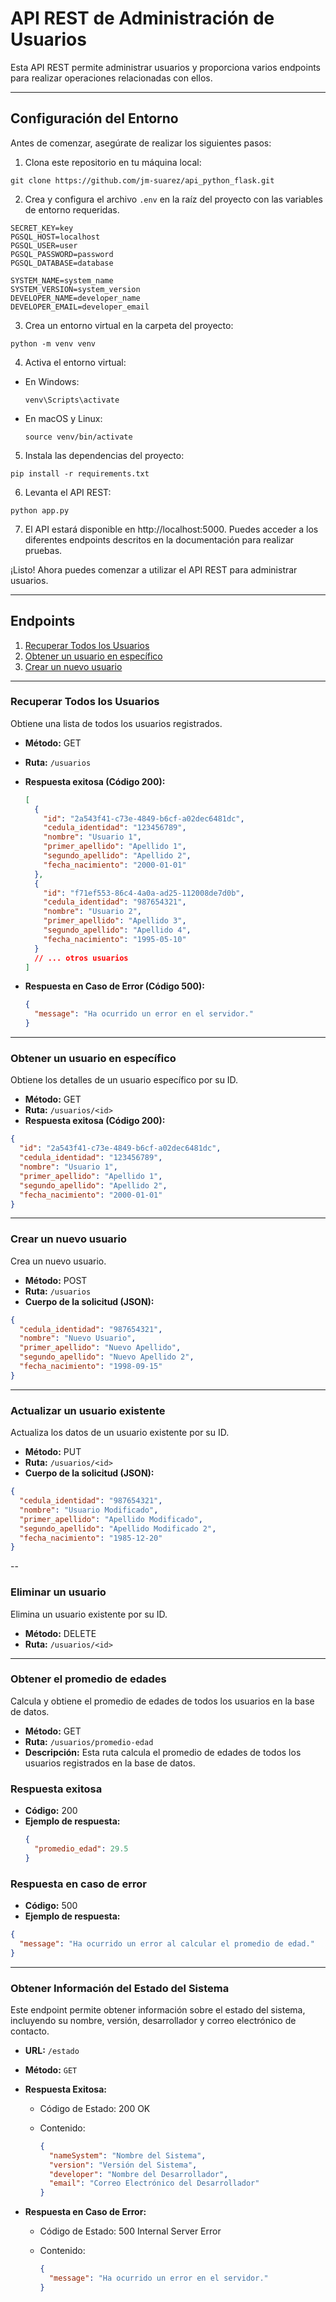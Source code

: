 # API REST de Administración de Usuarios

Esta API REST permite administrar usuarios y proporciona varios endpoints para realizar operaciones relacionadas con ellos.

---

## Configuración del Entorno

Antes de comenzar, asegúrate de realizar los siguientes pasos:

1. Clona este repositorio en tu máquina local:

```
git clone https://github.com/jm-suarez/api_python_flask.git
```

2. Crea y configura el archivo `.env` en la raíz del proyecto con las variables de entorno requeridas.

```plaintext
SECRET_KEY=key
PGSQL_HOST=localhost
PGSQL_USER=user
PGSQL_PASSWORD=password
PGSQL_DATABASE=database

SYSTEM_NAME=system_name
SYSTEM_VERSION=system_version
DEVELOPER_NAME=developer_name
DEVELOPER_EMAIL=developer_email
```

3. Crea un entorno virtual en la carpeta del proyecto:

```
python -m venv venv
```

4. Activa el entorno virtual:

- En Windows:
  ```
  venv\Scripts\activate
  ```
- En macOS y Linux:
  ```
  source venv/bin/activate
  ```

5. Instala las dependencias del proyecto:

```
pip install -r requirements.txt
```

6. Levanta el API REST:

```
python app.py
```

7. El API estará disponible en http://localhost:5000. Puedes acceder a los diferentes endpoints descritos en la documentación para realizar pruebas.

¡Listo! Ahora puedes comenzar a utilizar el API REST para administrar usuarios.

---

## Endpoints

1. [Recuperar Todos los Usuarios](#recuperar-todos-los-usuarios)
2. [Obtener un usuario en específico](#obtener-un-usuario-en-específico)
3. [Crear un nuevo usuario](#crear-un-nuevo-usuario)

---

### Recuperar Todos los Usuarios

Obtiene una lista de todos los usuarios registrados.

- **Método:** GET
- **Ruta:** `/usuarios`
- **Respuesta exitosa (Código 200):**

  ```json
  [
    {
      "id": "2a543f41-c73e-4849-b6cf-a02dec6481dc",
      "cedula_identidad": "123456789",
      "nombre": "Usuario 1",
      "primer_apellido": "Apellido 1",
      "segundo_apellido": "Apellido 2",
      "fecha_nacimiento": "2000-01-01"
    },
    {
      "id": "f71ef553-86c4-4a0a-ad25-112008de7d0b",
      "cedula_identidad": "987654321",
      "nombre": "Usuario 2",
      "primer_apellido": "Apellido 3",
      "segundo_apellido": "Apellido 4",
      "fecha_nacimiento": "1995-05-10"
    }
    // ... otros usuarios
  ]
  ```

- **Respuesta en Caso de Error (Código 500):**
  ```json
  {
    "message": "Ha ocurrido un error en el servidor."
  }
  ```

---

### Obtener un usuario en específico

Obtiene los detalles de un usuario específico por su ID.

- **Método:** GET
- **Ruta:** `/usuarios/<id>`
- **Respuesta exitosa (Código 200):**

```json
{
  "id": "2a543f41-c73e-4849-b6cf-a02dec6481dc",
  "cedula_identidad": "123456789",
  "nombre": "Usuario 1",
  "primer_apellido": "Apellido 1",
  "segundo_apellido": "Apellido 2",
  "fecha_nacimiento": "2000-01-01"
}
```

---

### Crear un nuevo usuario

Crea un nuevo usuario.

- **Método:** POST
- **Ruta:** `/usuarios`
- **Cuerpo de la solicitud (JSON):**

```json
{
  "cedula_identidad": "987654321",
  "nombre": "Nuevo Usuario",
  "primer_apellido": "Nuevo Apellido",
  "segundo_apellido": "Nuevo Apellido 2",
  "fecha_nacimiento": "1998-09-15"
}
```

---

### Actualizar un usuario existente

Actualiza los datos de un usuario existente por su ID.

- **Método:** PUT
- **Ruta:** `/usuarios/<id>`
- **Cuerpo de la solicitud (JSON):**

```json
{
  "cedula_identidad": "987654321",
  "nombre": "Usuario Modificado",
  "primer_apellido": "Apellido Modificado",
  "segundo_apellido": "Apellido Modificado 2",
  "fecha_nacimiento": "1985-12-20"
}
```

--

### Eliminar un usuario

Elimina un usuario existente por su ID.

- **Método:** DELETE
- **Ruta:** `/usuarios/<id>`

---

### Obtener el promedio de edades

Calcula y obtiene el promedio de edades de todos los usuarios en la base de datos.

- **Método:** GET
- **Ruta:** `/usuarios/promedio-edad`
- **Descripción:** Esta ruta calcula el promedio de edades de todos los usuarios registrados en la base de datos.

### Respuesta exitosa

- **Código:** 200
- **Ejemplo de respuesta:**
  ```json
  {
    "promedio_edad": 29.5
  }
  ```

### Respuesta en caso de error

- **Código:** 500
- **Ejemplo de respuesta:**

```json
{
  "message": "Ha ocurrido un error al calcular el promedio de edad."
}
```

---

### Obtener Información del Estado del Sistema

Este endpoint permite obtener información sobre el estado del sistema, incluyendo su nombre, versión, desarrollador y correo electrónico de contacto.

- **URL:** `/estado`
- **Método:** `GET`
- **Respuesta Exitosa:**

  - Código de Estado: 200 OK
  - Contenido:

    ```json
    {
      "nameSystem": "Nombre del Sistema",
      "version": "Versión del Sistema",
      "developer": "Nombre del Desarrollador",
      "email": "Correo Electrónico del Desarrollador"
    }
    ```

- **Respuesta en Caso de Error:**

  - Código de Estado: 500 Internal Server Error
  - Contenido:

    ```json
    {
      "message": "Ha ocurrido un error en el servidor."
    }
    ```
